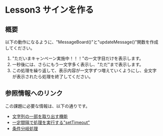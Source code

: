 # Lesson3 サインを作る

## 概要
以下の動作になるように、"MessageBoard()"と"updateMessage()"関数を作成してください。
1. "ただいまキャンペーン実施中！！！"の一文字目だけを表示します。
1. 一秒後には、さらにもう一文字多く表示し、"ただ"まで表示します。
1. この処理を繰り返して、表示内容が一文字ずつ増えていくようにし、全文字が表示されたら処理を終了してください。

## 参照情報へのリンク
この課題に必要な情報は、以下の通りです。

* [文字列の一部を取り出す機能](http://www.pori2.net/js/number/8.html)
* [一定間隔で処理を実行する"setTimeout"](http://www.pori2.net/js/timer/2.html)
* [条件分岐処理](http://www.pori2.net/js/kihon/10.html)
